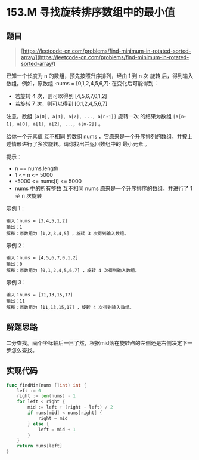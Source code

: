# 153.M 寻找旋转排序数组中的最小值

## 题目

> [https://leetcode-cn.com/problems/find-minimum-in-rotated-sorted-array/](https://leetcode-cn.com/problems/find-minimum-in-rotated-sorted-array/)

已知一个长度为 n 的数组，预先按照升序排列，经由 1 到 n 次 旋转 后，得到输入数组。例如，原数组 ·nums = \[0,1,2,4,5,6,7]· 在变化后可能得到：&#x20;

* 若旋转 4 次，则可以得到 \[4,5,6,7,0,1,2]&#x20;
* 若旋转 7 次，则可以得到 \[0,1,2,4,5,6,7]&#x20;

注意，数组 `[a[0], a[1], a[2], ..., a[n-1]]` 旋转一次 的结果为数组 `[a[n-1], a[0], a[1], a[2], ..., a[n-2]]` 。

给你一个元素值 互不相同 的数组 nums ，它原来是一个升序排列的数组，并按上述情形进行了多次旋转。请你找出并返回数组中的 最小元素 。

提示：

* n == nums.length&#x20;
* 1 <= n <= 5000&#x20;
* \-5000 <= nums\[i] <= 5000&#x20;
* nums 中的所有整数 互不相同 nums 原来是一个升序排序的数组，并进行了 1 至 n 次旋转

示例 1：

```
输入：nums = [3,4,5,1,2] 
输出：1 
解释：原数组为 [1,2,3,4,5] ，旋转 3 次得到输入数组。
```

示例 2：

```
输入：nums = [4,5,6,7,0,1,2] 
输出：0 
解释：原数组为 [0,1,2,4,5,6,7] ，旋转 4 次得到输入数组。 
```

示例 3：

```
输入：nums = [11,13,15,17] 
输出：11 
解释：原数组为 [11,13,15,17] ，旋转 4 次得到输入数组。
```

## 解题思路

二分查找。画个坐标轴后一目了然，根据mid落在旋转点的左侧还是右侧决定下一步怎么查找。

## 实现代码

```go
func findMin(nums []int) int {
	left := 0
	right := len(nums) - 1
	for left < right {
		mid := left + (right - left) / 2
		if nums[mid] < nums[right] {
			right = mid
		} else {
			left = mid + 1
		}
	}
	return nums[left]
}
```
